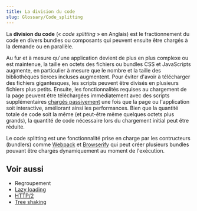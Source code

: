 ```yaml
---
title: La division du code
slug: Glossary/Code_splitting
---
```


La **division du code** (« _code splitting_ » en Anglais) est le fractionnement du code en divers bundles ou composants qui peuvent ensuite être chargés à la demande ou en parallèle.

Au fur et à mesure qu'une application devient de plus en plus complexe ou est maintenue, la taille en octets des fichiers ou bundles CSS et JavaScripts augmente, en particulier à mesure que le nombre et la taille des bibliothèques tierces incluses augmentent. Pour éviter d'avoir à télécharger des fichiers gigantesques, les scripts peuvent être divisés en plusieurs fichiers plus petits. Ensuite, les fonctionnalités requises au chargement de la page peuvent être téléchargées immédiatement avec des scripts supplémentaires [chargés passivement](/fr/docs/Glossary/Lazy_load) une fois que la page ou l'application soit interactive, améliorant ainsi les performances. Bien que la quantité totale de code soit la même (et peut-être même quelques octets plus grands), la quantité de code nécessaire lors du chargement initial peut être réduite.

Le code splitting est une fonctionnalité prise en charge par les contructeurs (bundlers) comme [Webpack](https://webpack.js.org/) et [Browserify](https://browserify.org/) qui peut créer plusieurs bundles pouvant être chargés dynamiquement au moment de l'exécution.

## Voir aussi

- Regroupement
- [Lazy loading](/fr/docs/Web/Performance/Lazy_loading)
- [HTTP/2](/fr/docs/Glossary/HTTP_2)
- [Tree shaking](/fr/docs/Glossary/Tree_shaking)
